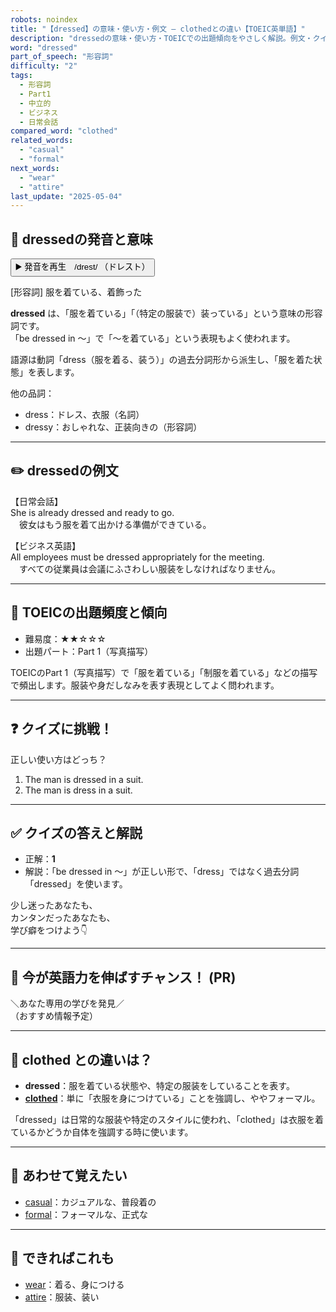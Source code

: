 ```yaml
---
robots: noindex
title: "【dressed】の意味・使い方・例文 ― clothedとの違い【TOEIC英単語】"
description: "dressedの意味・使い方・TOEICでの出題傾向をやさしく解説。例文・クイズ付きでclothedとの違いもわかりやすく学べます。"
word: "dressed"
part_of_speech: "形容詞"
difficulty: "2"
tags:
  - 形容詞
  - Part1
  - 中立的
  - ビジネス
  - 日常会話
compared_word: "clothed"
related_words:
  - "casual"
  - "formal"
next_words:
  - "wear"
  - "attire"
last_update: "2025-05-04"
---
```


## 🔰 dressedの発音と意味

<button class="play-audio" onclick="playTTS('dressed')">
  <span class="play-audio-main">
    ▶️ 発音を再生　/drest/
  </span>
  <span class="play-audio-sub">
    （ドレスト）
  </span>
</button>

[形容詞] 服を着ている、着飾った

**dressed** は、「服を着ている」「（特定の服装で）装っている」という意味の形容詞です。  
「be dressed in ～」で「～を着ている」という表現もよく使われます。

語源は動詞「dress（服を着る、装う）」の過去分詞形から派生し、「服を着た状態」を表します。

他の品詞：  
- dress：ドレス、衣服（名詞）
- dressy：おしゃれな、正装向きの（形容詞）

---

## ✏️ dressedの例文

【日常会話】  
She is already dressed and ready to go.  
　彼女はもう服を着て出かける準備ができている。

【ビジネス英語】  
All employees must be dressed appropriately for the meeting.  
　すべての従業員は会議にふさわしい服装をしなければなりません。

---

## 🎯 TOEICの出題頻度と傾向

- 難易度：★★☆☆☆
- 出題パート：Part 1（写真描写）

TOEICのPart 1（写真描写）で「服を着ている」「制服を着ている」などの描写で頻出します。服装や身だしなみを表す表現としてよく問われます。

---

## ❓ クイズに挑戦！

正しい使い方はどっち？

1. The man is dressed in a suit.  
2. The man is dress in a suit.

---

## ✅ クイズの答えと解説

- 正解：**1**
- 解説：「be dressed in ～」が正しい形で、「dress」ではなく過去分詞「dressed」を使います。

少し迷ったあなたも、  
カンタンだったあなたも、  
学び癖をつけよう👇️

---

## 🚀 今が英語力を伸ばすチャンス！ (PR)

<div class="info-center">
＼あなた専用の学びを発見／<br>  
（おすすめ情報予定）
</div>

---

## 🤔  clothed との違いは？

- **dressed**：服を着ている状態や、特定の服装をしていることを表す。
- **[clothed](/clothed)**：単に「衣服を身につけている」ことを強調し、ややフォーマル。

「dressed」は日常的な服装や特定のスタイルに使われ、「clothed」は衣服を着ているかどうか自体を強調する時に使います。

---

## 🧩 あわせて覚えたい

- [casual](/casual)：カジュアルな、普段着の
- [formal](/formal)：フォーマルな、正式な

---

## 📖 できればこれも

- [wear](/wear)：着る、身につける
- [attire](/attire)：服装、装い

<!-- cvid: aid28_bid22 -->
